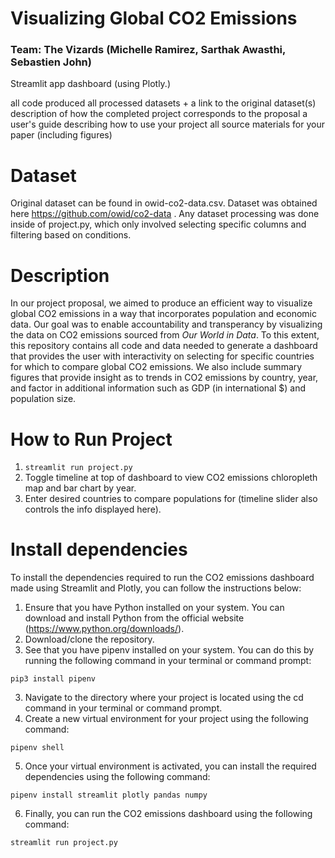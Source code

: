 # Visualizing Global CO2 Emissions 
### Team: The Vizards (Michelle Ramirez, Sarthak Awasthi, Sebastien John)
Streamlit app dashboard (using Plotly.)

all code produced
all processed datasets + a link to the original dataset(s)
description of how the completed project corresponds to the proposal
a user's guide describing how to use your project
all source materials for your paper (including figures)


# Dataset

Original dataset can be found in owid-co2-data.csv. Dataset was obtained here https://github.com/owid/co2-data . 
Any dataset processing was done inside of project.py, which only involved selecting specific columns and filtering based on conditions. 

# Description

In our project proposal, we aimed to produce an efficient way to visualize global CO2 emissions in a way that incorporates population and economic data. Our goal was to enable accountability and transperancy by visualizing the data on CO2 emissions sourced from *Our World in Data*. To this extent, this repository contains all code and data needed to generate a dashboard that provides the user with interactivity on selecting for specific countries for which to compare global CO2 emissions. We also include summary figures that provide insight as to trends in CO2 emissions by country, year, and factor in additional information such as GDP (in international $) and population size.

# How to Run Project
1. `streamlit run project.py` 
2. Toggle timeline at top of dashboard to view CO2 emissions chloropleth map and bar chart by year.
3. Enter desired countries to compare populations for (timeline slider also controls the info displayed here). 

# Install dependencies
To install the dependencies required to run the CO2 emissions dashboard made using Streamlit and Plotly, you can follow the instructions below:

1. Ensure that you have Python installed on your system. You can download and install Python from the official website (https://www.python.org/downloads/).
2. Download/clone the repository.
3. See that you have pipenv installed on your system. You can do this by running the following command in your terminal or command prompt:

`pip3 install pipenv`

3. Navigate to the directory where your project is located using the cd command in your terminal or command prompt.
4. Create a new virtual environment for your project using the following command:

`pipenv shell`

5. Once your virtual environment is activated, you can install the required dependencies using the following command:

`pipenv install streamlit plotly pandas numpy`

6. Finally, you can run the CO2 emissions dashboard using the following command:

`streamlit run project.py`

